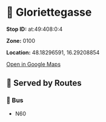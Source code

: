 # 🚉 Gloriettegasse


**Stop ID:** at:49:408:0:4

**Zone:** 0100

**Location:** 48.18296591, 16.29208854

[Open in Google Maps](https://www.google.com/maps?q=48.18296591,16.29208854)

## 🚆 Served by Routes

### 🚌 Bus
- N60